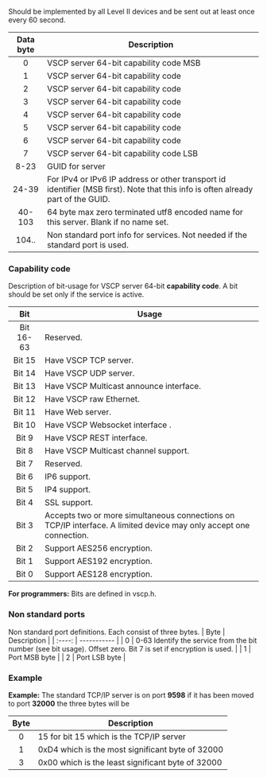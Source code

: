 Should be implemented by all Level II devices and be sent out at least once every 60 second.

 | Data byte | Description                                                                                                                      | 
 | :----: | -----------                                                                                                                      | 
 | 0         | VSCP server 64-bit capability code MSB                                                                                           | 
 | 1         | VSCP server 64-bit capability code                                                                                               | 
 | 2         | VSCP server 64-bit capability code                                                                                               | 
 | 3         | VSCP server 64-bit capability code                                                                                               | 
 | 4         | VSCP server 64-bit capability code                                                                                               | 
 | 5         | VSCP server 64-bit capability code                                                                                               | 
 | 6         | VSCP server 64-bit capability code                                                                                               | 
 | 7         | VSCP server 64-bit capability code LSB                                                                                           | 
 | 8-23      | GUID for server                                                                                                                  | 
 | 24-39     | For IPv4 or IPv6 IP address or other transport id identifier (MSB first). Note that this info is often already part of the GUID. | 
 | 40-103    | 64 byte max zero terminated utf8 encoded name for this server. Blank if no name set.                                             | 
 | 104..     | Non standard port info for services. Not needed if the standard port is used.                                                    | 

### Capability code

Description of bit-usage for VSCP server 64-bit **capability code**. A bit should be set only if the service is active. 

 | Bit       | Usage                                                                                                              | 
 | :----:       | -----                                                                                                              | 
 | Bit 16-63 | Reserved.                                                                                                          | 
 | Bit 15    | Have VSCP TCP server.                                                                                              | 
 | Bit 14    | Have VSCP UDP server.                                                                                              | 
 | Bit 13    | Have VSCP Multicast announce interface.                                                                            | 
 | Bit 12    | Have VSCP raw Ethernet.                                                                                            | 
 | Bit 11    | Have Web server.                                                                                                   | 
 | Bit 10    | Have VSCP Websocket interface .                                                                                    | 
 | Bit 9     | Have VSCP REST interface.                                                                                          | 
 | Bit 8     | Have VSCP Multicast channel support.                                                                               | 
 | Bit 7     | Reserved.                                                                                                          | 
 | Bit 6     | IP6 support.                                                                                                       | 
 | Bit 5     | IP4 support.                                                                                                       | 
 | Bit 4     | SSL support.                                                                                                       | 
 | Bit 3     | Accepts two or more simultaneous connections on TCP/IP interface. A limited device may only accept one connection. | 
 | Bit 2     | Support AES256 encryption.                                                                                         | 
 | Bit 1     | Support AES192 encryption.                                                                                         | 
 | Bit 0     | Support AES128 encryption.                                                                                         | 

**For programmers:** Bits are defined in vscp.h.

### Non standard ports

Non standard port definitions. Each consist of three bytes.
 | Byte | Description                                                                                                     | 
 | :----: | -----------                                                                                                     | 
 | 0    | 0-63 Identify the service from the bit number (see bit usage). Offset zero. Bit 7 is set if encryption is used. | 
 | 1    | Port MSB byte                                                                                                   | 
 | 2    | Port LSB byte                                                                                                   | 

### Example

**Example:** The standard TCP/IP server is on port **9598** if it has been moved to port **32000** the three bytes will be 

 | Byte | Description                                       | 
 | :----: | -----------                                       | 
 | 0    | 15 for bit 15 which is the TCP/IP server          | 
 | 1    | 0xD4 which is the most significant byte of 32000  | 
 | 3    | 0x00 which is the least significant byte of 32000 | 
